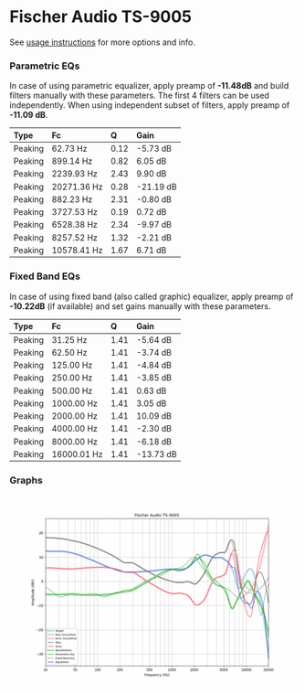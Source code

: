 # Fischer Audio TS-9005
See [usage instructions](https://github.com/jaakkopasanen/AutoEq#usage) for more options and info.

### Parametric EQs
In case of using parametric equalizer, apply preamp of **-11.48dB** and build filters manually
with these parameters. The first 4 filters can be used independently.
When using independent subset of filters, apply preamp of **-11.09 dB**.

| Type    | Fc          |    Q | Gain      |
|:--------|:------------|:-----|:----------|
| Peaking | 62.73 Hz    | 0.12 | -5.73 dB  |
| Peaking | 899.14 Hz   | 0.82 | 6.05 dB   |
| Peaking | 2239.93 Hz  | 2.43 | 9.90 dB   |
| Peaking | 20271.36 Hz | 0.28 | -21.19 dB |
| Peaking | 882.23 Hz   | 2.31 | -0.80 dB  |
| Peaking | 3727.53 Hz  | 0.19 | 0.72 dB   |
| Peaking | 6528.38 Hz  | 2.34 | -9.97 dB  |
| Peaking | 8257.52 Hz  | 1.32 | -2.21 dB  |
| Peaking | 10578.41 Hz | 1.67 | 6.71 dB   |

### Fixed Band EQs
In case of using fixed band (also called graphic) equalizer, apply preamp of **-10.22dB**
(if available) and set gains manually with these parameters.

| Type    | Fc          |    Q | Gain      |
|:--------|:------------|:-----|:----------|
| Peaking | 31.25 Hz    | 1.41 | -5.64 dB  |
| Peaking | 62.50 Hz    | 1.41 | -3.74 dB  |
| Peaking | 125.00 Hz   | 1.41 | -4.84 dB  |
| Peaking | 250.00 Hz   | 1.41 | -3.85 dB  |
| Peaking | 500.00 Hz   | 1.41 | 0.63 dB   |
| Peaking | 1000.00 Hz  | 1.41 | 3.05 dB   |
| Peaking | 2000.00 Hz  | 1.41 | 10.09 dB  |
| Peaking | 4000.00 Hz  | 1.41 | -2.30 dB  |
| Peaking | 8000.00 Hz  | 1.41 | -6.18 dB  |
| Peaking | 16000.01 Hz | 1.41 | -13.73 dB |

### Graphs
![](./Fischer%20Audio%20TS-9005.png)